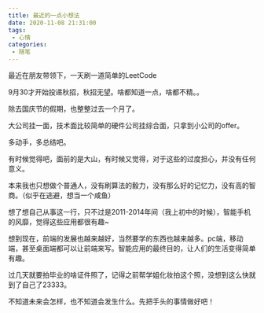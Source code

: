 ```yaml
---
title: 最近的一点小想法
date: 2020-11-08 21:31:00
tags:
 - 心情
categories: 
 - 随笔
---
```

最近在朋友带领下，一天刷一道简单的LeetCode  

9月30才开始投递秋招，秋招无望。啥都知道一点，啥都不精。。  

除去国庆节的假期，也整整过去一个月了。  

大公司挂一面，技术面比较简单的硬件公司挂综合面，只拿到小公司的offer。  

多动手，多总结吧。  

有时候觉得吧，面前的是大山，有时候又觉得，对于这些的过度担心，并没有任何意义。  

本来我也只想做个普通人，没有刷算法的毅力，没有那么好的记忆力，没有高的智商。（似乎在逃避，想当一个咸鱼）  

想了想自己从事这一行，只不过是2011-2014年间（我上初中的时候），智能手机的风靡，觉得这些应用都很有趣~  

想到现在，前端的发展也越来越好，当然要学的东西也越来越多。pc端，移动端，甚至桌面端都可以让前端来写。智能应用的最终目的，让人们的生活变得简单有趣。  

过几天就要拍毕业的啥证件照了，记得之前帮学姐化妆拍这个照，没想到这么快就到了自己了23333。  

不知道未来会怎样，也不知道会发生什么。先把手头的事情做好吧！

